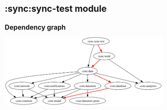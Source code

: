 # :sync:sync-test module
## Dependency graph
![Dependency graph](../../docs/images/graphs/dep_graph_sync_sync_test.svg)
